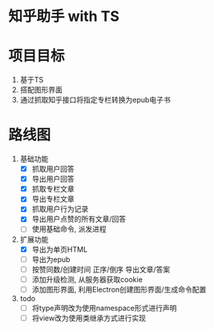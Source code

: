 #   知乎助手 with TS

#   项目目标


1.  基于TS
2.  搭配图形界面
3.  通过抓取知乎接口将指定专栏转换为epub电子书

#   路线图
1.  基础功能
    -[x]    抓取用户回答
    -[x]    导出用户回答
    -[x]    抓取专栏文章
    -[x]    导出专栏文章
    -[x]    抓取用户行为记录
    -[x]    导出用户点赞的所有文章/回答
    -[ ]    使用基础命令, 派发进程
2.  扩展功能
    -[x]    导出为单页HTML
    -[ ]    导出为epub
    -[ ]    按赞同数/创建时间 正序/倒序 导出文章/答案
    -[ ]    添加升级检测, 从服务器获取cookie
    -[ ]    添加图形界面, 利用Electron创建图形界面/生成命令配置
3.  todo
    -[ ]    将type声明改为使用namespace形式进行声明
    -[ ]    将view改为使用类继承方式进行实现
